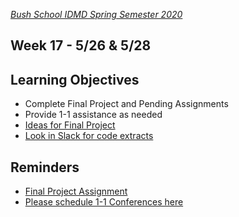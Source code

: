 [_Bush School IDMD Spring Semester 2020_](https://chandrunarayan.github.io/idmd/)

## Week 17 - 5/26 & 5/28

## Learning Objectives
* Complete Final Project and Pending Assignments
* Provide 1-1 assistance as needed
* [Ideas for Final Project](../week15/plan/inspiration.md)
* [Look in Slack for code extracts](https://idmd2020.slack.com)

## Reminders
* [Final Project Assignment](https://bush.myschoolapp.com/app/faculty#academicclass/109608285/0/assignments)
* [Please schedule 1-1 Conferences here](https://calendly.com/chandru-narayan/adhoc?month=2020-05)

